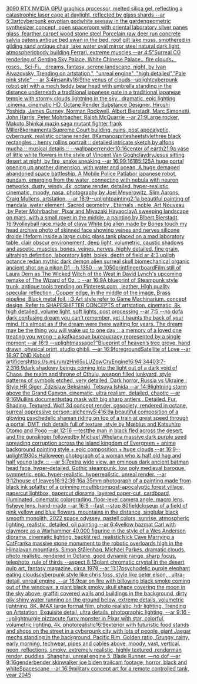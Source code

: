 [3090 RTX NVIDIA GPU graphics processor, melted silica gel, reflecting a catastrophic laser cage at daylight, reflected by glass shards --ar 5:3](https://www.ebank.nz/aiartgenerator?category=3090%20RTX%20NVIDIA%20GPU%20graphics%20processor%2C%20melted%20silica%20gel%2C%20reflecting%20a%20catastrophic%20laser%20cage%20at%20daylight%2C%20reflected%20by%20glass%20shards%20--ar%205%3A3)[art](https://www.ebank.nz/aiartgenerator?category=art)[cyberpunk egyptian god](https://www.ebank.nz/aiartgenerator?category=cyberpunk%20egyptian%20god)[white seesaw in the garden](https://www.ebank.nz/aiartgenerator?category=white%20seesaw%20in%20the%20garden)[geometric synthesizer concept, open space](https://www.ebank.nz/aiartgenerator?category=geometric%20synthesizer%20concept%2C%20open%20space)[room with oriental laboratory silver panes glass ,fearther carpet wood stone steel Porcelain raw deer run concrete salvia patens antique bed,swan in the bed, roof gilt lake,moss, smothered in gilding sand,antique chair, lake water oval mirror steel natural dark light, atmospheric](https://www.ebank.nz/aiartgenerator?category=room%20with%20oriental%20laboratory%20silver%20panes%20glass%20%2Cfearther%20carpet%20wood%20stone%20steel%20Porcelain%20raw%20deer%20run%20concrete%20salvia%20patens%20antique%20bed%2Cswan%20in%20the%20bed%2C%20roof%20gilt%20lake%2Cmoss%2C%20smothered%20in%20gilding%20sand%2Cantique%20chair%2C%20lake%20water%20oval%20mirror%20steel%20natural%20dark%20light%2C%20atmospheric)[body building Ferrari, extreme muscles —ar 4:5](https://www.ebank.nz/aiartgenerator?category=body%20building%20Ferrari%2C%20extreme%20muscles%20%E2%80%94ar%204%3A5)["Surreal CG rendering of Genting Sky Palace, White Chinese Palace，fire clouds，roses，Sci-Fi， dreams, fantasy, serene landscape, night, by Ivan Aivazovsky, Trending on artstation.",             "unreal engine",             "high detailed","Pale pink style"  -- ar 3:4](https://www.ebank.nz/aiartgenerator?category=%22Surreal%20CG%20rendering%20of%20Genting%20Sky%20Palace%2C%20White%20Chinese%20Palace%EF%BC%8Cfire%20clouds%EF%BC%8Croses%EF%BC%8CSci-Fi%EF%BC%8C%20dreams%2C%20fantasy%2C%20serene%20landscape%2C%20night%2C%20by%20Ivan%20Aivazovsky%2C%20Trending%20on%20artstation.%22%2C%20%20%20%20%20%20%20%20%20%20%20%20%20%22unreal%20engine%22%2C%20%20%20%20%20%20%20%20%20%20%20%20%20%22high%20detailed%22%2C%22Pale%20pink%20style%22%20%20--%20ar%203%3A4)[insanity](https://www.ebank.nz/aiartgenerator?category=insanity)[16:9](https://www.ebank.nz/aiartgenerator?category=16%3A9)[the venus of clouds](https://www.ebank.nz/aiartgenerator?category=the%20venus%20of%20clouds)[--uplight](https://www.ebank.nz/aiartgenerator?category=--uplight)[cyberpunk robot girl with a mech teddy bear head with umbrella standing in the distance underneath a traditional japanese gate in a traditional japanese temple with stormy clouds lightning in the sky , dramatic, epic lighting ,cinema, cinematic HD, Octane Render Substance Designer. Hiroshi Yoshida, James Gurney, Norman Rockwell, Albert Bierstadt, Marc Simonetti, John Harris, Peter Mohrbacher, Ralph McQuarrie --ar 21:9](https://www.ebank.nz/aiartgenerator?category=cyberpunk%20robot%20girl%20with%20a%20mech%20teddy%20bear%20head%20with%20umbrella%20standing%20in%20the%20distance%20underneath%20a%20traditional%20japanese%20gate%20in%20a%20traditional%20japanese%20temple%20with%20stormy%20clouds%20lightning%20in%20the%20sky%20%2C%20dramatic%2C%20epic%20lighting%20%2Ccinema%2C%20cinematic%20HD%2C%20Octane%20Render%20Substance%20Designer.%20Hiroshi%20Yoshida%2C%20James%20Gurney%2C%20Norman%20Rockwell%2C%20Albert%20Bierstadt%2C%20Marc%20Simonetti%2C%20John%20Harris%2C%20Peter%20Mohrbacher%2C%20Ralph%20McQuarrie%20--ar%2021%3A9)[Large rocker, Makoto Shinkai,](https://www.ebank.nz/aiartgenerator?category=Large%20rocker%2C%20Makoto%20Shinkai%2C)[mazin saga mutant fighter frank Miller](https://www.ebank.nz/aiartgenerator?category=mazin%20saga%20mutant%20fighter%20frank%20Miller)[8k](https://www.ebank.nz/aiartgenerator?category=8k)[ornamental](https://www.ebank.nz/aiartgenerator?category=ornamental)[Supreme Court building, ruins, post apocalyptic, cyberpunk, realistic octane render, 8K](https://www.ebank.nz/aiartgenerator?category=Supreme%20Court%20building%2C%20ruins%2C%20post%20apocalyptic%2C%20cyberpunk%2C%20realistic%20octane%20render%2C%208K)[amano](https://www.ebank.nz/aiartgenerator?category=amano)[spritesheet](https://www.ebank.nz/aiartgenerator?category=spritesheet)[style](https://www.ebank.nz/aiartgenerator?category=style)[three black rectangles :: henry rollins portrait :: detailed intricate sketch by alfons mucha :: musical details :: --wallpaper](https://www.ebank.nz/aiartgenerator?category=three%20black%20rectangles%20%3A%3A%20henry%20rollins%20portrait%20%3A%3A%20detailed%20intricate%20sketch%20by%20alfons%20mucha%20%3A%3A%20musical%20details%20%3A%3A%20--wallpaper)[render](https://www.ebank.nz/aiartgenerator?category=render)[10:16](https://www.ebank.nz/aiartgenerator?category=10%3A16)[center of earth](https://www.ebank.nz/aiartgenerator?category=center%20of%20earth)[21:9](https://www.ebank.nz/aiartgenerator?category=21%3A9)[a vase of little white flowers in the style of Vincent Van Gogh](https://www.ebank.nz/aiartgenerator?category=a%20vase%20of%20little%20white%20flowers%20in%20the%20style%20of%20Vincent%20Van%20Gogh)[clay](https://www.ebank.nz/aiartgenerator?category=clay)[dry](https://www.ebank.nz/aiartgenerator?category=dry)[Jesus sitting desert at night, by fire, snake sneaking --ar 16:9](https://www.ebank.nz/aiartgenerator?category=Jesus%20sitting%20desert%20at%20night%2C%20by%20fire%2C%20snake%20sneaking%20--ar%2016%3A9)[9:16](https://www.ebank.nz/aiartgenerator?category=9%3A16)[185:125](https://www.ebank.nz/aiartgenerator?category=185%3A125)[A huge portal opening up another dimension, with water and ocean, A huge demaged abandoned space battleship, A Mobile Police Patlabor japanese robot, gundam, emerging from the water, connecting with nebula with neuron networks, dusty, windy, 4k, octane render, detailed, hyper-realistic, cinematic, moody, nasa, photography by Joel Meyerowitz, Slim Aarons, Craig Mullens, artstation, --ar 16:9](https://www.ebank.nz/aiartgenerator?category=A%20huge%20portal%20opening%20up%20another%20dimension%2C%20with%20water%20and%20ocean%2C%20A%20huge%20demaged%20abandoned%20space%20battleship%2C%20A%20Mobile%20Police%20Patlabor%20japanese%20robot%2C%20gundam%2C%20emerging%20from%20the%20water%2C%20connecting%20with%20nebula%20with%20neuron%20networks%2C%20dusty%2C%20windy%2C%204k%2C%20octane%20render%2C%20detailed%2C%20hyper-realistic%2C%20cinematic%2C%20moody%2C%20nasa%2C%20photography%20by%20Joel%20Meyerowitz%2C%20Slim%20Aarons%2C%20Craig%20Mullens%2C%20artstation%2C%20--ar%2016%3A9)[--uplight](https://www.ebank.nz/aiartgenerator?category=--uplight)[painting](https://www.ebank.nz/aiartgenerator?category=painting)[2:1](https://www.ebank.nz/aiartgenerator?category=2%3A1)[a beautiful painting of mandala ,water element, Sacred geometry , Eternals , noble ,Art Nouveau ,by Peter Mohrbacher, Pixar and Miyazaki Hayao](https://www.ebank.nz/aiartgenerator?category=a%20beautiful%20painting%20of%20mandala%20%2Cwater%20element%2C%20Sacred%20geometry%20%2C%20Eternals%20%2C%20noble%20%2CArt%20Nouveau%20%2Cby%20Peter%20Mohrbacher%2C%20Pixar%20and%20Miyazaki%20Hayao)[clay](https://www.ebank.nz/aiartgenerator?category=clay)[A sweeping landscape on mars, with a small rover in the middle, a painting by Blbert Bierstadt, 16:9](https://www.ebank.nz/aiartgenerator?category=A%20sweeping%20landscape%20on%20mars%2C%20with%20a%20small%20rover%20in%20the%20middle%2C%20a%20painting%20by%20Blbert%20Bierstadt%2C%2016%3A9)[volleyball race,made of clay](https://www.ebank.nz/aiartgenerator?category=volleyball%20race%2Cmade%20of%20clay)[](https://www.ebank.nz/aiartgenerator?category=)[a White big alien made by Bones touch my head archive photo of skinned face showing veines and nerves silicone droide lifeform inside a large cubic glass tank placed on a mad laboratory table. clair obscur environement, deep light, volumetric, caustic shadows and ascetic. muscles, bones, veines, nerves, highly detailed, fine grain, ultrahigh definition, laboratory light, bolek, depth of field ar 4:3 upligh octance redan mythic dark demon alien surreal skull biomechanical organic ancient shot on a nikon D1 --h 1350 --w 1050](https://www.ebank.nz/aiartgenerator?category=a%20White%20big%20alien%20made%20by%20Bones%20touch%20my%20head%20archive%20photo%20of%20skinned%20face%20showing%20veines%20and%20nerves%20silicone%20droide%20lifeform%20inside%20a%20large%20cubic%20glass%20tank%20placed%20on%20a%20mad%20laboratory%20table.%20clair%20obscur%20environement%2C%20deep%20light%2C%20volumetric%2C%20caustic%20shadows%20and%20ascetic.%20muscles%2C%20bones%2C%20veines%2C%20nerves%2C%20highly%20detailed%2C%20fine%20grain%2C%20ultrahigh%20definition%2C%20laboratory%20light%2C%20bolek%2C%20depth%20of%20field%20ar%204%3A3%20upligh%20octance%20redan%20mythic%20dark%20demon%20alien%20surreal%20skull%20biomechanical%20organic%20ancient%20shot%20on%20a%20nikon%20D1%20--h%201350%20--w%201050)[print](https://www.ebank.nz/aiartgenerator?category=print)[fingerboard](https://www.ebank.nz/aiartgenerator?category=fingerboard)[Film still of Laura Dern as The Wicked Witch of the West in David Lynch's upcoming remake of The Wizard of Oz. :: --ar 16:9](https://www.ebank.nz/aiartgenerator?category=Film%20still%20of%20Laura%20Dern%20as%20The%20Wicked%20Witch%20of%20the%20West%20in%20David%20Lynch%27s%20upcoming%20remake%20of%20The%20Wizard%20of%20Oz.%20%3A%3A%20--ar%2016%3A9)[A blueprint of Steampunk style trunk,   antique tools trending on Pinterest.com  , leather, High quality specular reflection , Copper  edge, in the middle of the image, Brass pipeline,  Black metal foil,  ::3  Art style refer to Game Machinarium.  concept design, Refer to SHAPESHIFTER CONCEPTS  of artstation, cinematic,  8k, high detailed,  volume light,  soft lights,  post processing    --ar 7:5   --no dof](https://www.ebank.nz/aiartgenerator?category=A%20blueprint%20of%20Steampunk%20style%20trunk%2C%20%20%20antique%20tools%20trending%20on%20Pinterest.com%20%20%2C%20leather%2C%20High%20quality%20specular%20reflection%20%2C%20Copper%20%20edge%2C%20in%20the%20middle%20of%20the%20image%2C%20Brass%20pipeline%2C%20%20Black%20metal%20foil%2C%20%20%3A%3A3%20%20Art%20style%20refer%20to%20Game%20Machinarium.%20%20concept%20design%2C%20Refer%20to%20SHAPESHIFTER%20CONCEPTS%20%20of%20artstation%2C%20cinematic%2C%20%208k%2C%20high%20detailed%2C%20%20volume%20light%2C%20%20soft%20lights%2C%20%20post%20processing%20%20%20%20--ar%207%3A5%20%20%20--no%20dof)[a dark confusing dream you can't remember, yet it haunts the back of your mind. It's almost as if the dream were there waiting for years. The dream may be the thing you will wake up to one day :: a memory of a loved one treating you wrong :: a kafkaesque bureaucracy represented by a single moment --ar 16:9 --uplight](https://www.ebank.nz/aiartgenerator?category=a%20dark%20confusing%20dream%20you%20can%27t%20remember%2C%20yet%20it%20haunts%20the%20back%20of%20your%20mind.%20It%27s%20almost%20as%20if%20the%20dream%20were%20there%20waiting%20for%20years.%20The%20dream%20may%20be%20the%20thing%20you%20will%20wake%20up%20to%20one%20day%20%3A%3A%20a%20memory%20of%20a%20loved%20one%20treating%20you%20wrong%20%3A%3A%20a%20kafkaesque%20bureaucracy%20represented%20by%20a%20single%20moment%20--ar%2016%3A9%20--uplight)[massage?"](https://www.ebank.nz/aiartgenerator?category=massage%3F%22)[Blueprint of heaven’s tree grove, hand drawn, physical print, studio ghibli, —ar 16:9](https://www.ebank.nz/aiartgenerator?category=Blueprint%20of%20heaven%E2%80%99s%20tree%20grove%2C%20hand%20drawn%2C%20physical%20print%2C%20studio%20ghibli%2C%20%E2%80%94ar%2016%3A9)[foreground](https://www.ebank.nz/aiartgenerator?category=foreground)[Satellite of Love --ar 16:9](https://www.ebank.nz/aiartgenerator?category=Satellite%20of%20Love%20--ar%2016%3A9)[7 DND Kobold artificers](https://www.ebank.nz/aiartgenerator?category=7%20DND%20Kobold%20artificers)[<https://s.mj.run/zHn65uLUZqw>](https://www.ebank.nz/aiartgenerator?category=%3Chttps%3A//s.mj.run/zHn65uLUZqw%3E)[CryEngine](https://www.ebank.nz/aiartgenerator?category=CryEngine)[16:9](https://www.ebank.nz/aiartgenerator?category=16%3A9)[4:3](https://www.ebank.nz/aiartgenerator?category=4%3A3)[440](https://www.ebank.nz/aiartgenerator?category=440)[3:7](https://www.ebank.nz/aiartgenerator?category=3%3A7)[-](https://www.ebank.nz/aiartgenerator?category=-)[2:3](https://www.ebank.nz/aiartgenerator?category=2%3A3)[16:9](https://www.ebank.nz/aiartgenerator?category=16%3A9)[dark shadowy beings coming into the light out of a dark void of Chaos, the realm and throne of Cthulu, weapon filled junkyard, style patterns of symbols etched, very detailed, Dark horror, Russia vs Ukraine : Style HR Giger, Zdzislaw Beksinski, Tetsuya Ishida --ar 14:9](https://www.ebank.nz/aiartgenerator?category=dark%20shadowy%20beings%20coming%20into%20the%20light%20out%20of%20a%20dark%20void%20of%20Chaos%2C%20the%20realm%20and%20throne%20of%20Cthulu%2C%20weapon%20filled%20junkyard%2C%20style%20patterns%20of%20symbols%20etched%2C%20very%20detailed%2C%20Dark%20horror%2C%20Russia%20vs%20Ukraine%20%3A%20Style%20HR%20Giger%2C%20Zdzislaw%20Beksinski%2C%20Tetsuya%20Ishida%20--ar%2014%3A9)[lightning storm above the Grand Canyon, cinematic, ultra realism, detailed, chaotic —ar 9:16](https://www.ebank.nz/aiartgenerator?category=lightning%20storm%20above%20the%20Grand%20Canyon%2C%20cinematic%2C%20ultra%20realism%2C%20detailed%2C%20chaotic%20%E2%80%94ar%209%3A16)[Mullins,](https://www.ebank.nz/aiartgenerator?category=Mullins%2C)[documents](https://www.ebank.nz/aiartgenerator?category=documents)[stag mask with big sharp antlers . Detailed. Fur. Shading. Textured. Wolf 3d concept render, cgsociety, rendered in octane, surreal oppressive person](https://www.ebank.nz/aiartgenerator?category=stag%20mask%20with%20big%20sharp%20antlers%20.%20Detailed.%20Fur.%20Shading.%20Textured.%20Wolf%203d%20concept%20render%2C%20cgsociety%2C%20rendered%20in%20octane%2C%20surreal%20oppressive%20person)[::](https://www.ebank.nz/aiartgenerator?category=%3A%3A)[alchemy](https://www.ebank.nz/aiartgenerator?category=alchemy)[5:4](https://www.ebank.nz/aiartgenerator?category=5%3A4)[16:9](https://www.ebank.nz/aiartgenerator?category=16%3A9)[a beautiful composition of a glowing psychedelic shaman riding on top of a train at great speed through a portal, DMT,  rich details full of texture, style by Mœbius and Katsuhiro Otomo and Pogo —ar 12:16 —test](https://www.ebank.nz/aiartgenerator?category=a%20beautiful%20composition%20of%20a%20glowing%20psychedelic%20shaman%20riding%20on%20top%20of%20a%20train%20at%20great%20speed%20through%20a%20portal%2C%20DMT%2C%20%20rich%20details%20full%20of%20texture%2C%20style%20by%20M%C5%93bius%20and%20Katsuhiro%20Otomo%20and%20Pogo%20%E2%80%94ar%2012%3A16%20%E2%80%94test)[the man in black fled across the desert, and the gunslinger followedby Michael Whelan](https://www.ebank.nz/aiartgenerator?category=the%20man%20in%20black%20fled%20across%20the%20desert%2C%20and%20the%20gunslinger%20followedby%20Michael%20Whelan)[a massive dark purple seed spreading corruption across the island kingdom of Evergreen + anime background painting style + epic composition + huge clouds --ar 16:9](https://www.ebank.nz/aiartgenerator?category=a%20massive%20dark%20purple%20seed%20spreading%20corruption%20across%20the%20island%20kingdom%20of%20Evergreen%20%2B%20anime%20background%20painting%20style%20%2B%20epic%20composition%20%2B%20huge%20clouds%20--ar%2016%3A9)[--uplight](https://www.ebank.nz/aiartgenerator?category=--uplight)[1930s Halloween photograph of a woman who is half old hag and half young lady. :: --ar 5:7](https://www.ebank.nz/aiartgenerator?category=1930s%20Halloween%20photograph%20of%20a%20woman%20who%20is%20half%20old%20hag%20and%20half%20young%20lady.%20%3A%3A%20--ar%205%3A7)[extra wide view. an ominous dark ancient batman head face. hyper-detailed. Gothic steampunk. low poly medieval baroque. symmetric. epic. hyper-realistic. hyperrealistic. unreal render. --ar 9:12](https://www.ebank.nz/aiartgenerator?category=extra%20wide%20view.%20an%20ominous%20dark%20ancient%20batman%20head%20face.%20hyper-detailed.%20Gothic%20steampunk.%20low%20poly%20medieval%20baroque.%20symmetric.%20epic.%20hyper-realistic.%20hyperrealistic.%20unreal%20render.%20--ar%209%3A12)[house of leaves](https://www.ebank.nz/aiartgenerator?category=house%20of%20leaves)[16:9](https://www.ebank.nz/aiartgenerator?category=16%3A9)[2:3](https://www.ebank.nz/aiartgenerator?category=2%3A3)[9:16](https://www.ebank.nz/aiartgenerator?category=9%3A16)[a 35mm photograph of a painting made from black ink splatter of a grinning mouth](https://www.ebank.nz/aiartgenerator?category=a%2035mm%20photograph%20of%20a%20painting%20made%20from%20black%20ink%20splatter%20of%20a%20grinning%20mouth)[brom](https://www.ebank.nz/aiartgenerator?category=brom)[post-apocalyptic forest village, papercut lightbox, papercut diorama, layered paper-cut, cardboard, illuminated,  cinematic colorgrading, floor-level camera angle, macro lens, fisheye lens, hand-made --ar 16:9 --fast --stop 80](https://www.ebank.nz/aiartgenerator?category=post-apocalyptic%20forest%20village%2C%20papercut%20lightbox%2C%20papercut%20diorama%2C%20layered%20paper-cut%2C%20cardboard%2C%20illuminated%2C%20%20cinematic%20colorgrading%2C%20floor-level%20camera%20angle%2C%20macro%20lens%2C%20fisheye%20lens%2C%20hand-made%20--ar%2016%3A9%20--fast%20--stop%2080)[field](https://www.ebank.nz/aiartgenerator?category=field)[closeup of a field of pink yellow and blue flowers, mountains in the distance, singlular black smooth monolith, 2022 space odyssey, pastell colors, sunrise, atmospheric lighting, realistic, detailed, oil painting --ar 6:4](https://www.ebank.nz/aiartgenerator?category=closeup%20of%20a%20field%20of%20pink%20yellow%20and%20blue%20flowers%2C%20mountains%20in%20the%20distance%2C%20singlular%20black%20smooth%20monolith%2C%202022%20space%20odyssey%2C%20pastell%20colors%2C%20sunrise%2C%20atmospheric%20lighting%2C%20realistic%2C%20detailed%2C%20oil%20painting%20--ar%206%3A4)[yellow hazmat Carl with claymore as a Warhammer 40,000 figurine in the style of a Wes Anderson diorama, cinematic lighting, backlit red, realistic](https://www.ebank.nz/aiartgenerator?category=yellow%20hazmat%20Carl%20with%20claymore%20as%20a%20Warhammer%2040%2C000%20figurine%20in%20the%20style%20of%20a%20Wes%20Anderson%20diorama%2C%20cinematic%20lighting%2C%20backlit%20red%2C%20realistic)[Nick Cave Marrying a Cat](https://www.ebank.nz/aiartgenerator?category=Nick%20Cave%20Marrying%20a%20Cat)[Frank](https://www.ebank.nz/aiartgenerator?category=Frank)[a massive stone monument to the robotic overloards high in the Himalayan mountians, Simon Stålenhag, Michael Parkes, dramatic clouds, photo realistic, rendered in Octane, good dynamic range, sharp focus, telephoto, rule of thirds --aspect 8:13](https://www.ebank.nz/aiartgenerator?category=a%20massive%20stone%20monument%20to%20the%20robotic%20overloards%20high%20in%20the%20Himalayan%20mountians%2C%20Simon%20St%C3%A5lenhag%2C%20Michael%20Parkes%2C%20dramatic%20clouds%2C%20photo%20realistic%2C%20rendered%20in%20Octane%2C%20good%20dynamic%20range%2C%20sharp%20focus%2C%20telephoto%2C%20rule%20of%20thirds%20--aspect%208%3A13)[giant chromatic crystal in the desert, pulp art, fantasy magazine, circa 1978 --ar 11:17](https://www.ebank.nz/aiartgenerator?category=giant%20chromatic%20crystal%20in%20the%20desert%2C%20pulp%20art%2C%20fantasy%20magazine%2C%20circa%201978%20--ar%2011%3A17)[psychodelic purple elephant eating clouds](https://www.ebank.nz/aiartgenerator?category=psychodelic%20purple%20elephant%20eating%20clouds)[cyberpunk style like chris foss, style like peter elson, , ultra-detail, unreal engine, --ar 16:9](https://www.ebank.nz/aiartgenerator?category=cyberpunk%20style%20like%20chris%20foss%2C%20style%20like%20peter%20elson%2C%20%2C%20ultra-detail%2C%20unreal%20engine%2C%20--ar%2016%3A9)[car on fire with billowing black smoke coming out of the windows, a giant black smoky skull shape covering the moon in the sky above, graffiti covered walls and buildings in the background, dirty oily shiny water running on the ground below, extreme details, volumetric lightning, 8K, IMAX large format film, photo realistic, hdr lighting, Trending on Artstation, Exquisite detail, ultra details, photographic lighting, --ar 9:16 --uplight](https://www.ebank.nz/aiartgenerator?category=car%20on%20fire%20with%20billowing%20black%20smoke%20coming%20out%20of%20the%20windows%2C%20a%20giant%20black%20smoky%20skull%20shape%20covering%20the%20moon%20in%20the%20sky%20above%2C%20graffiti%20covered%20walls%20and%20buildings%20in%20the%20background%2C%20dirty%20oily%20shiny%20water%20running%20on%20the%20ground%20below%2C%20extreme%20details%2C%20volumetric%20lightning%2C%208K%2C%20IMAX%20large%20format%20film%2C%20photo%20realistic%2C%20hdr%20lighting%2C%20Trending%20on%20Artstation%2C%20Exquisite%20detail%2C%20ultra%20details%2C%20photographic%20lighting%2C%20--ar%209%3A16%20--uplight)[nurgle pizza](https://www.ebank.nz/aiartgenerator?category=nurgle%20pizza)[cute furry monster in Pixar with star, colorful, volumetric lighting, 4k, photorealistic](https://www.ebank.nz/aiartgenerator?category=cute%20furry%20monster%20in%20Pixar%20with%20star%2C%20colorful%2C%20volumetric%20lighting%2C%204k%2C%20photorealistic)[16:9](https://www.ebank.nz/aiartgenerator?category=16%3A9)[exterior with futuristic food stands and shops on the street in a cyberpunk city with lots of people, giant Jaegar mechs standing in the background. Pacific Rim, Golden ratio, Grungy, rainy, early morning, techwear, pipes and cables above, moody, vast, vertical, neon, reflections, smoky, extremely realistic, highly textured ,renderman render, puddles, Shanghai, unreal engine 5, Blade Runner, —no dof —ar 9:16](https://www.ebank.nz/aiartgenerator?category=exterior%20with%20futuristic%20food%20stands%20and%20shops%20on%20the%20street%20in%20a%20cyberpunk%20city%20with%20lots%20of%20people%2C%20giant%20Jaegar%20mechs%20standing%20in%20the%20background.%20Pacific%20Rim%2C%20Golden%20ratio%2C%20Grungy%2C%20rainy%2C%20early%20morning%2C%20techwear%2C%20pipes%20and%20cables%20above%2C%20moody%2C%20vast%2C%20vertical%2C%20neon%2C%20reflections%2C%20smoky%2C%20extremely%20realistic%2C%20highly%20textured%20%2Crenderman%20render%2C%20puddles%2C%20Shanghai%2C%20unreal%20engine%205%2C%20Blade%20Runner%2C%20%E2%80%94no%20dof%20%E2%80%94ar%209%3A16)[genderbender skinwalker joe biden trailcam footage, horror, black and white](https://www.ebank.nz/aiartgenerator?category=genderbender%20skinwalker%20joe%20biden%20trailcam%20footage%2C%20horror%2C%20black%20and%20white)[Spacescape --ar 16:9](https://www.ebank.nz/aiartgenerator?category=Spacescape%20--ar%2016%3A9)[military concept art for a remote controlled tank, year 2045](https://www.ebank.nz/aiartgenerator?category=military%20concept%20art%20for%20a%20remote%20controlled%20tank%2C%20year%202045)